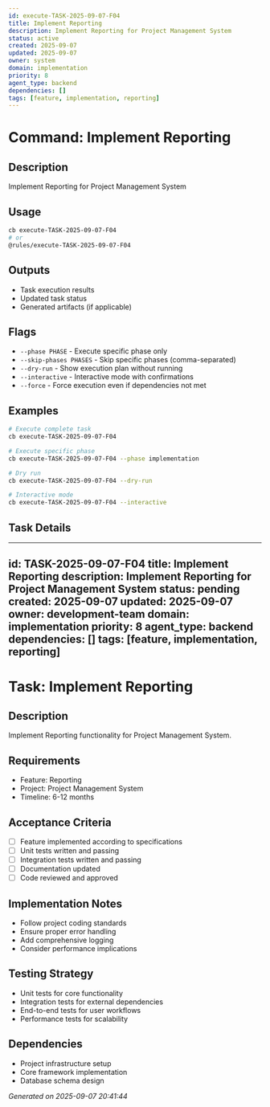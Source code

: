 ```yaml
---
id: execute-TASK-2025-09-07-F04
title: Implement Reporting
description: Implement Reporting for Project Management System
status: active
created: 2025-09-07
updated: 2025-09-07
owner: system
domain: implementation
priority: 8
agent_type: backend
dependencies: []
tags: [feature, implementation, reporting]
---
```


# Command: Implement Reporting

## Description
Implement Reporting for Project Management System

## Usage
```bash
cb execute-TASK-2025-09-07-F04
# or
@rules/execute-TASK-2025-09-07-F04
```

## Outputs
- Task execution results
- Updated task status
- Generated artifacts (if applicable)

## Flags
- `--phase PHASE` - Execute specific phase only
- `--skip-phases PHASES` - Skip specific phases (comma-separated)
- `--dry-run` - Show execution plan without running
- `--interactive` - Interactive mode with confirmations
- `--force` - Force execution even if dependencies not met

## Examples
```bash
# Execute complete task
cb execute-TASK-2025-09-07-F04

# Execute specific phase
cb execute-TASK-2025-09-07-F04 --phase implementation

# Dry run
cb execute-TASK-2025-09-07-F04 --dry-run

# Interactive mode
cb execute-TASK-2025-09-07-F04 --interactive
```

## Task Details

---
id: TASK-2025-09-07-F04
title: Implement Reporting
description: Implement Reporting for Project Management System
status: pending
created: 2025-09-07
updated: 2025-09-07
owner: development-team
domain: implementation
priority: 8
agent_type: backend
dependencies: []
tags: [feature, implementation, reporting]
---

# Task: Implement Reporting

## Description
Implement Reporting functionality for Project Management System.

## Requirements
- Feature: Reporting
- Project: Project Management System
- Timeline: 6-12 months

## Acceptance Criteria
- [ ] Feature implemented according to specifications
- [ ] Unit tests written and passing
- [ ] Integration tests written and passing
- [ ] Documentation updated
- [ ] Code reviewed and approved

## Implementation Notes
- Follow project coding standards
- Ensure proper error handling
- Add comprehensive logging
- Consider performance implications

## Testing Strategy
- Unit tests for core functionality
- Integration tests for external dependencies
- End-to-end tests for user workflows
- Performance tests for scalability

## Dependencies
- Project infrastructure setup
- Core framework implementation
- Database schema design

*Generated on 2025-09-07 20:41:44*

